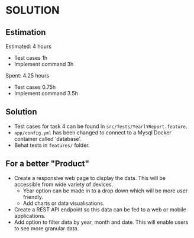 SOLUTION
========

Estimation
----------
Estimated: 4 hours
- Test cases 1h
- Implement command 3h

Spent: 4.25 hours
- Test cases 0.75h
- Implement command 3.5h

Solution
--------
- Test cases for task 4 can be found in `src/Tests/YearlYReport.feature`.
- `app/config.yml` has been changed to connect to a Mysql Docker container called 'database'.
- Behat tests in `features/` folder.


For a better "Product"
----------------------
- Create a responsive web page to display the data. This will be accessible from wide variety of devices.
    + Year option can be made in to a drop down which will be more user friendly.
    + Add charts or data visualisations.
- Create a REST API endpoint so this data can be fed to a web or mobile applications.
- Add option to filter data by year, month and date. This will enable users to see
more granular data.
